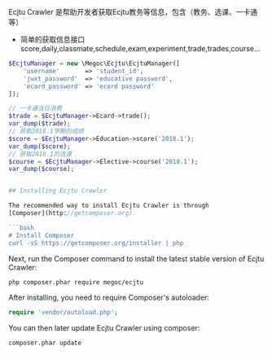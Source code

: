 
Ecjtu Crawler 是帮助开发者获取Ecjtu教务等信息，包含（教务、选课、一卡通等）

- 简单的获取信息接口
  score,daily,classmate,schedule,exam,experiment,trade,trades,course...

```php
$EcjtuManager = new \Megoc\Ecjtu\EcjtuManager([
    'username'       => 'student_id',
    'jwxt_password'  => 'educative password',
    'ecard_password' => 'ecard password'
]);

// 一卡通当日消费
$trade = $EcjtuManager->Ecard->trade();
var_dump($trade);
// 获取2018.1学期的成绩
$score = $EcjtuManager->Education->score('2018.1');
var_dump($score);
// 获取2018.1的选课
$course = $EcjtuManager->Elective->course('2018.1');
var_dump($course);


## Installing Ecjtu Crawler

The recommended way to install Ecjtu Crawler is through
[Composer](http://getcomposer.org).

```bash
# Install Composer
curl -sS https://getcomposer.org/installer | php
```

Next, run the Composer command to install the latest stable version of Ecjtu Crawler:

```bash
php composer.phar require megoc/ecjtu
```

After installing, you need to require Composer's autoloader:

```php
require 'vendor/autoload.php';
```

You can then later update Ecjtu Crawler using composer:

 ```bash
composer.phar update
 ```
